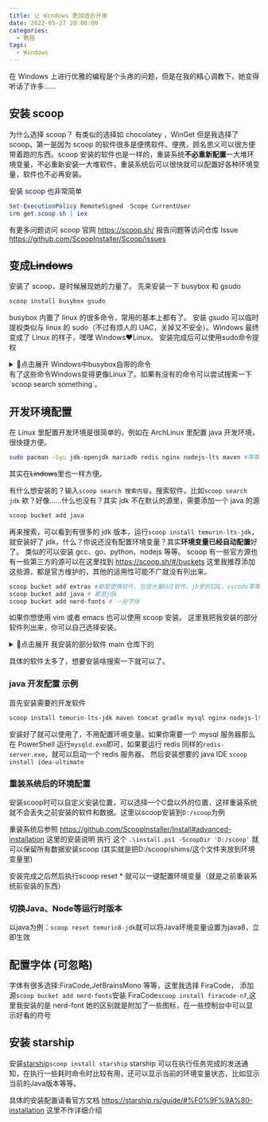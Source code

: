 ```yaml
---
title: 让 Windows 更加适合开发
date: 2022-05-27 20:00:00
categories:
  - 教程
tags:
  - Windows
---
```


在 Windows 上进行优雅的编程是个头疼的问题，但是在我的精心调教下，她变得听话了许多……

<!-- more -->

## 安装 scoop

为什么选择 scoop？
有类似的选择如 chocolatey ，WinGet 但是我选择了 scoop。第一是因为 scoop 的软件很多是便携软件。便携，顾名思义可以很方便带着跑的东西。scoop 安装的软件也是一样的，重装系统**不必重新配置**一大堆环境变量，不必重新安装一大堆软件。重装系统后可以很快就可以配置好各种环境变量，软件也不必再安装。

安装 scoop 也非常简单

```powershell
Set-ExecutionPolicy RemoteSigned -Scope CurrentUser
irm get.scoop.sh | iex
```

有更多问题访问 scoop 官网 <https://scoop.sh/>
报告问题等访问仓库 Issue <https://github.com/ScoopInstaller/Scoop/issues>

## 变成~~Lindows~~

安装了 scoop，是时候展现她的力量了。
先来安装一下 busybox 和 gsudo

```powershell
scoop install busybox gsudo
```

busybox 内置了 linux 的很多命令，常用的基本上都有了。
安装 gsudo 可以临时提权类似与 linux 的 sudo（不过有烦人的 UAC，关掉又不安全）。Windows 最终变成了 Linux 的样子，嘿嘿 Windows❤️Linux。
安装完成后可以使用sudo命令提权
<details>
  <summary> 🔽点击展开 Windows中busybox自带的命令</summary>

```
ar arch ash awk base64 basename bash bunzip2 bzcat bzip2 cal cat
chmod cksum clear cmp comm cp cpio cut date dc dd df diff dirname
dos2unix dpkg dpkg-deb du echo ed egrep env expand expr factor
false fgrep find fold fsync ftpget ftpput getopt grep groups gunzip
gzip hd head hexdump httpd iconv id ipcalc kill killall less link
ln logname ls lzcat lzma lzop lzopcat man md5sum mkdir mktemp mv nc
nl od paste patch pgrep pidof pipe_progress pkill printenv printf
ps pwd readlink realpath reset rev rm rmdir rpm rpm2cpio sed seq sh
sha1sum sha256sum sha3sum sha512sum shred shuf sleep sort split
ssl_client stat strings su sum tac tail tar tee test time timeout
touch tr true truncate ts ttysize uname uncompress unexpand uniq
unix2dos unlink unlzma unlzop unxz unzip usleep uudecode uuencode
vi watch wc wget which whoami whois xargs xxd xz xzcat yes zcat
```

</details>
有了这些命令Windows变得更像Linux了。如果有没有的命令可以尝试搜索一下`scoop search something`。

## 开发环境配置

在 Linux 里配置开发环境是很简单的，例如在 ArchLinux 里配置 java 开发环境，很快捷方便。

```bash
sudo pacman -Syu jdk-openjdk mariadb redis nginx nodejs-lts maven #等等
```

其实在~~Lindows~~里也一样方便。

有什么想安装的？输入`scoop search 搜索内容`，搜索软件，比如`scoop search jdk`
欸？好像……什么也没有？其实 jdk 不在默认的源里，需要添加一个 java 的源

```powershell
scoop bucket add java
```

再来搜索，可以看到有很多的 jdk 版本，运行`scoop install temurin-lts-jdk`，就安装好了 jdk，什么？你说还没有配置环境变量？其实**环境变量已经自动配置**好了。
类似的可以安装 gcc、go、python、nodejs 等等。
scoop 有一些官方源也有一些第三方的源可以在这里找到 <https://scoop.sh/#/buckets>
这里我推荐添加这些源，都是官方维护的，其他的适用性可能不广就没有列出来。

```powershell
scoop bucket add extras #都是便携软件，包含大量GUI软件。jb家的IDE，vscode等等都在这里面
scoop bucket add java # 都是jdk
scoop bucket add nerd-fonts # 一些字体
```

如果你想使用 vim 或者 emacs 也可以使用 scoop 安装。
这里我把我安装的部分软件列出来，你可以自己选择安装。

<details>
  <summary> 🔽点击展开 我安装的部分软件 main 仓库下的</summary>

```powershell
"7zip"
"adb"
"apktool"
"aria2"
"bat"
"bind"
"bochs"
"bottom"
"busybox"
"cacert"
"caddy"
"clash"
"cloc"
"cloudflared"
"cmake"
"cppcheck"
"cuda"
"curl"
"dark"
"dog"
"duf"
"emscripten"
"ffmpeg"
"file"
"frp"
"gcc"
"gdb"
"geckodriver"
"gettext"
"git"
"git-lfs"
"gitea"
"glslang"
"go"
"gping"
"gradle-bin"
"grep"
"gzip"
"hashcat"
"highlight"
"httpstat"
"hugo"
"imagemagick"
"innounp"
"iperf3"
"jid"
"jq"
"kubo"
"lessmsi"
"llvm"
"lua"
"maven"
"miktex"
"minio"
"minio-client"
"mongodb"
"mysql"
"nali"
"nano"
"nasm"
"neofetch"
"neovim"
"nginx"
"nim"
"nircmd"
"nmap"
"nodejs-lts"
"nssm"
"Ntfs2btrfs"
"ntop"
"nu"
"openssl"
"perl"
"pnpm"
"qemu"
"rclone"
"redis"
"ruby"
"rust"
"scons"
"scrcpy"
"speedtest-cli"
"starship"
"sudo"
"syncthing"
"telnet"
"tesseract"
"tesseract-languages"
"tldr"
"tor"
"trid"
"v2ray"
"vim"
"wget"
"winfetch"
"winflexbison"
"xray"
"yarn"
"youtube-dl"
"zip"
"zoxide"
```

</details>

具体的软件太多了，想要安装啥搜索一下就可以了。

### java 开发配置 示例

首先安装需要的开发软件

```powershell
scoop install temurin-lts-jdk maven tomcat gradle mysql nginx nodejs-lts redis
```

安装好了就可以使用了，不用配置环境变量。如果你需要一个 mysql 服务器那么在 PowerShell 运行`mysqld.exe`即可，如果要运行 redis 同样的`redis-server.exe`，就可以启动一个 redis 服务器。
然后安装想要的 java IDE `scoop install idea-ultimate`

### 重装系统后的环境配置

安装scoop时可以自定义安装位置，可以选择一个C盘以外的位置，这样重装系统就不会丢失之前安装的软件和数据。这里以scoop安装到`D:/scoop`为例

重装系统后参照 <https://github.com/ScoopInstaller/Install#advanced-installation> 这里的安装说明
执行 这个 `.\install.ps1 -ScoopDir 'D:/scoop'` 就可以保留所有数据安装scoop (其实就是把D:/scoop/shims/这个文件夹放到环境变量里)

安装完成之后然后执行scoop reset * 就可以一键配置环境变量（就是之前重装系统前安装的东西）

### 切换Java、Node等运行时版本

以java为例：`scoop reset temurin8-jdk`就可以将Java环境变量设置为java8，立即生效

## 配置字体 (可忽略)

字体有很多选择:FiraCode,JetBrainsMono 等等，这里我选择 FiraCode，
添加源`scoop bucket add nerd-fonts`安装 FiraCode`scoop install firacode-nf`,这里我安装的是 nerd-font 她的区别就是附加了一些图标，在一些控制台中可以显示好看的符号

## 安装 starship

安装[starship](https://starship.rs/)`scoop install starship`
starship 可以在执行任务完成的发送通知，在执行一些耗时命令时比较有用，还可以显示当前的环境变量状态，比如显示当前的Java版本等等。

具体的安装配置请看官方文档 <https://starship.rs/guide/#%F0%9F%9A%80-installation>
这里不作详细介绍
